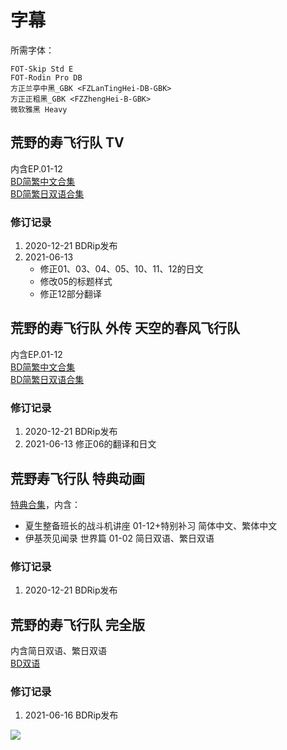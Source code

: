 # 字幕

所需字体：
```
FOT-Skip Std E
FOT-Rodin Pro DB
方正兰亭中黑_GBK <FZLanTingHei-DB-GBK>
方正正粗黑_GBK <FZZhengHei-B-GBK>
微软雅黑 Heavy
```

## 荒野的寿飞行队 TV

内含EP.01-12  
[BD简繁中文合集](https://github.com/Nekomoekissaten-SUB/Nekomoekissaten-Storage/releases/download/subtitle_pkg/Kotobuki_TV_BD_zho.7z)  
[BD简繁日双语合集](https://github.com/Nekomoekissaten-SUB/Nekomoekissaten-Storage/releases/download/subtitle_pkg/Kotobuki_TV_BD_JPCH.7z)

### 修订记录

1. 2020-12-21 BDRip发布
2. 2021-06-13
    - 修正01、03、04、05、10、11、12的日文
    - 修改05的标题样式
    - 修正12部分翻译


## 荒野的寿飞行队 外传 天空的春风飞行队

内含EP.01-12  
[BD简繁中文合集](https://github.com/Nekomoekissaten-SUB/Nekomoekissaten-Storage/releases/download/subtitle_pkg/Kotobuki_Gaiden_BD_zho.7z)  
[BD简繁日双语合集](https://github.com/Nekomoekissaten-SUB/Nekomoekissaten-Storage/releases/download/subtitle_pkg/Kotobuki_Gaiden_BD_JPCH.7z)

### 修订记录

1. 2020-12-21 BDRip发布
2. 2021-06-13 修正06的翻译和日文


## 荒野寿飞行队 特典动画

[特典合集](https://github.com/Nekomoekissaten-SUB/Nekomoekissaten-Storage/releases/download/subtitle_pkg/Kotobuki_SP_BD_Subs.7z)，内含：
- 夏生整备班长的战斗机讲座 01-12+特别补习 简体中文、繁体中文
- 伊基茨见闻录 世界篇 01-02 简日双语、繁日双语

### 修订记录

1. 2020-12-21 BDRip发布


## 荒野的寿飞行队 完全版

内含简日双语、繁日双语  
[BD双语](https://github.com/Nekomoekissaten-SUB/Nekomoekissaten-Storage/releases/download/subtitle_pkg/Kotobuki_Kanzenban_BD_JPCH.7z)

### 修订记录

1. 2021-06-16 BDRip发布

![](https://nekomoe.pages.dev/images/2019-01/kotobuki.png)